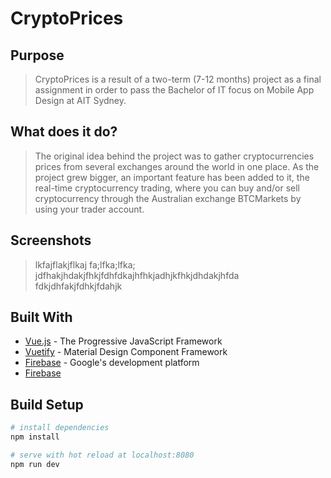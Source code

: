 # CryptoPrices

## Purpose
> CryptoPrices is a result of a two-term (7-12 months) project as a final assignment in order to pass the Bachelor of IT focus on Mobile App Design at AIT Sydney.

## What does it do?
> The original idea behind the project was to gather cryptocurrencies prices from several exchanges around the world in one place. 
As the project grew bigger, an important feature has been added to it, the real-time cryptocurrency trading, where you can buy and/or sell cryptocurrency through the Australian exchange BTCMarkets by using your trader account.

## Screenshots
> lkfajflakjflkaj fa;lfka;lfka;
jdfhakjhdakjfhkjfdhfdkajhfhkjadhjkfhkjdhdakjhfda
fdkjdhfakjfdhkjfdahjk

## Built With

* [Vue.js](https://vuejs.org/) - The Progressive JavaScript Framework
* [Vuetify](https://vuetifyjs.com/en/) - Material Design Component Framework
* [Firebase](https://firebase.google.com/) - Google's development platform
* [Firebase](https://firebase.google.com/)

## Build Setup

``` bash
# install dependencies
npm install

# serve with hot reload at localhost:8080
npm run dev
